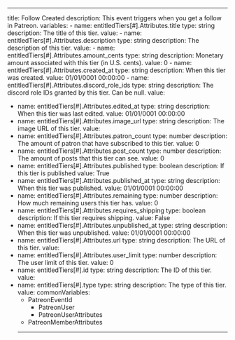 ---
title: Follow Created
description: This event triggers when you get a follow in Patreon.
variables:
	- name: entitledTiers[#].Attributes.title
		type: string
		description: The title of this tier.
		value:
	- name: entitledTiers[#].Attributes.description
		type: string
		description: The description of this tier.
		value:
	- name: entitledTiers[#].Attributes.amount_cents
		type: string
		description: Monetary amount associated with this tier (in U.S. cents).
		value: 0
	- name: entitledTiers[#].Attributes.created_at
		type: string
		description: When this tier was created.
		value: 01/01/0001 00:00:00
	- name: entitledTiers[#].Attributes.discord_role_ids
		type: string
		description: The discord role IDs granted by this tier. Can be null.
		value:
- name: entitledTiers[#].Attributes.edited_at
	type: string
	description: When this tier was last edited.
  value: 01/01/0001 00:00:00
- name: entitledTiers[#].Attributes.image_url
	type: string
	description: The image URL of this tier.
  value:
- name: entitledTiers[#].Attributes.patron_count
	type: number
	description: The amount of patron that have subscribed to this tier.
  value: 0
- name: entitledTiers[#].Attributes.post_count
	type: number
	description: The amount of posts that this tier can see.
  value: 0
- name: entitledTiers[#].Attributes.published
	type: boolean
	description: If this tier is published
  value: True
- name: entitledTiers[#].Attributes.published_at
	type: string
	description: When this tier was published.
  value: 01/01/0001 00:00:00
- name: entitledTiers[#].Attributes.remaining
	type: number
	description: How much remaining users this tier has.
  value: 0
- name: entitledTiers[#].Attributes.requires_shipping
	type: boolean
	description: If this tier requires shipping.
  value: False
- name: entitledTiers[#].Attributes.unpublished_at
	type: string
	description: When this tier was unpublished.
  value: 01/01/0001 00:00:00
- name: entitledTiers[#].Attributes.url
	type: string
	description: The URL of this tier.
  value:
- name: entitledTiers[#].Attributes.user_limit
	type: number
	description: The user limit of this tier.
  value: 0
- name: entitledTiers[#].id
	type: string
	description: The ID of this tier.
  value:
- name: entitledTiers[#].type
	type: string
	description: The type of this tier.
  value:
commonVariables:
  - PatreonEventId
	- PatreonUser
	- PatreonUserAttributes
  - PatreonMemberAttributes
  ---